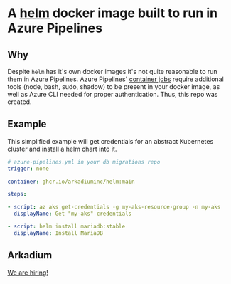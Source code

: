 # A [helm](https://github.com/helm/helm) docker image built to run in Azure Pipelines

## Why
Despite `helm` has it's own docker images it's not quite reasonable to run them in Azure Pipelines.
Azure Pipelines' [container jobs](https://docs.microsoft.com/en-us/azure/devops/pipelines/process/container-phases?view=azure-devops#non-glibc-based-containers) 
require additional tools (node, bash, sudo, shadow) to be present in your docker image, as well as Azure CLI needed for proper authentication. Thus, this repo was created.

## Example

This simplified example will get credentials for an abstract Kubernetes cluster
and install a helm chart into it.

```yaml
# azure-pipelines.yml in your db migrations repo
trigger: none

container: ghcr.io/arkadiuminc/helm:main

steps:

- script: az aks get-credentials -g my-aks-resource-group -n my-aks
  displayName: Get "my-aks" credentials

- script: helm install mariadb:stable
  displayName: Install MariaDB
```

## Arkadium

[We are hiring!](https://apply.workable.com/arkadium-1/?utm_source=github)
